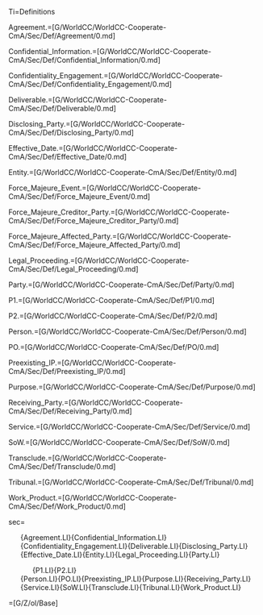 Ti=Definitions

Agreement.=[G/WorldCC/WorldCC-Cooperate-CmA/Sec/Def/Agreement/0.md]

Confidential_Information.=[G/WorldCC/WorldCC-Cooperate-CmA/Sec/Def/Confidential_Information/0.md]

Confidentiality_Engagement.=[G/WorldCC/WorldCC-Cooperate-CmA/Sec/Def/Confidentiality_Engagement/0.md]

Deliverable.=[G/WorldCC/WorldCC-Cooperate-CmA/Sec/Def/Deliverable/0.md]

Disclosing_Party.=[G/WorldCC/WorldCC-Cooperate-CmA/Sec/Def/Disclosing_Party/0.md]

Effective_Date.=[G/WorldCC/WorldCC-Cooperate-CmA/Sec/Def/Effective_Date/0.md]

Entity.=[G/WorldCC/WorldCC-Cooperate-CmA/Sec/Def/Entity/0.md]

Force_Majeure_Event.=[G/WorldCC/WorldCC-Cooperate-CmA/Sec/Def/Force_Majeure_Event/0.md]

Force_Majeure_Creditor_Party.=[G/WorldCC/WorldCC-Cooperate-CmA/Sec/Def/Force_Majeure_Creditor_Party/0.md]

Force_Majeure_Affected_Party.=[G/WorldCC/WorldCC-Cooperate-CmA/Sec/Def/Force_Majeure_Affected_Party/0.md]

Legal_Proceeding.=[G/WorldCC/WorldCC-Cooperate-CmA/Sec/Def/Legal_Proceeding/0.md]

Party.=[G/WorldCC/WorldCC-Cooperate-CmA/Sec/Def/Party/0.md]

P1.=[G/WorldCC/WorldCC-Cooperate-CmA/Sec/Def/P1/0.md]

P2.=[G/WorldCC/WorldCC-Cooperate-CmA/Sec/Def/P2/0.md]

Person.=[G/WorldCC/WorldCC-Cooperate-CmA/Sec/Def/Person/0.md]

PO.=[G/WorldCC/WorldCC-Cooperate-CmA/Sec/Def/PO/0.md]

Preexisting_IP.=[G/WorldCC/WorldCC-Cooperate-CmA/Sec/Def/Preexisting_IP/0.md]

Purpose.=[G/WorldCC/WorldCC-Cooperate-CmA/Sec/Def/Purpose/0.md]

Receiving_Party.=[G/WorldCC/WorldCC-Cooperate-CmA/Sec/Def/Receiving_Party/0.md]

Service.=[G/WorldCC/WorldCC-Cooperate-CmA/Sec/Def/Service/0.md]

SoW.=[G/WorldCC/WorldCC-Cooperate-CmA/Sec/Def/SoW/0.md]

Transclude.=[G/WorldCC/WorldCC-Cooperate-CmA/Sec/Def/Transclude/0.md]

Tribunal.=[G/WorldCC/WorldCC-Cooperate-CmA/Sec/Def/Tribunal/0.md]

Work_Product.=[G/WorldCC/WorldCC-Cooperate-CmA/Sec/Def/Work_Product/0.md]

sec=<ul class="secs-and" type="none">{Agreement.LI}{Confidential_Information.LI}{Confidentiality_Engagement.LI}{Deliverable.LI}{Disclosing_Party.LI}{Effective_Date.LI}{Entity.LI}{Legal_Proceeding.LI}{Party.LI}<ol>{P1.LI}{P2.LI}</ol>{Person.LI}{PO.LI}{Preexisting_IP.LI}{Purpose.LI}{Receiving_Party.LI}{Service.LI}{SoW.LI}{Transclude.LI}{Tribunal.LI}{Work_Product.LI}</ul>

=[G/Z/ol/Base]
